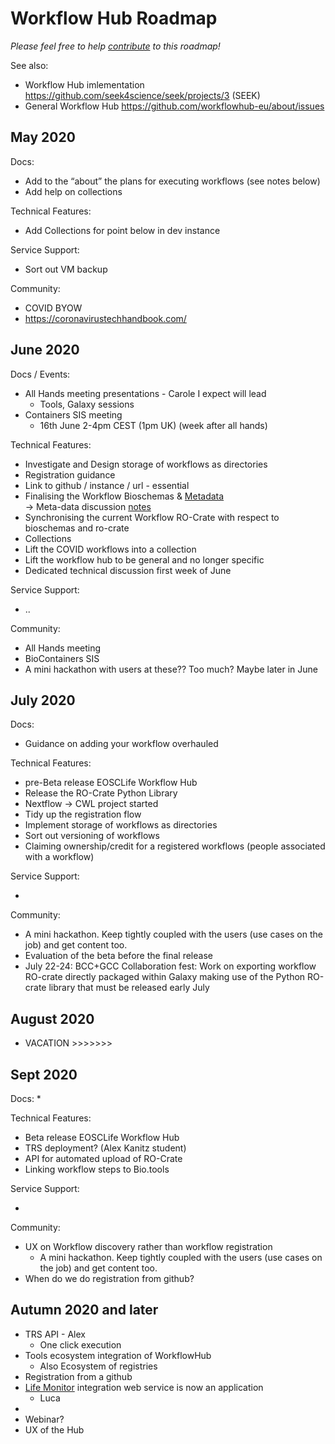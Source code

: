 # Workflow Hub Roadmap

_Please feel free to help [contribute](https://github.com/workflowhub-eu/about/edit/master/roadmap.md) to this roadmap!_

See also:
  * Workflow Hub imlementation <https://github.com/seek4science/seek/projects/3> (SEEK)
  * General Workflow Hub <https://github.com/workflowhub-eu/about/issues>


## May 2020


Docs:

*   Add to the “about” the plans for executing workflows (see notes below)
*   Add help on collections

Technical Features:

*   Add Collections for point below in dev instance

Service Support:

*   Sort out VM backup

Community:

*   COVID BYOW
*   <https://coronavirustechhandbook.com/>

## June 2020


Docs / Events:

*   All Hands meeting presentations - Carole I expect will lead
    *   Tools, Galaxy sessions
*   Containers SIS meeting 
    *    16th June 2-4pm CEST (1pm UK) (week after all hands)

Technical Features:

*   Investigate and Design storage of workflows as directories
*   Registration guidance
*   Link to github / instance / url - essential
*   Finalising the Workflow Bioschemas & [Metadata](https://docs.google.com/spreadsheets/d/1ah4GQFlXuZiL6UeWAbHXt1iAlxEIidkC8g8lsSfNfRQ/edit#gid=0) \
-> Meta-data discussion [notes](https://docs.google.com/document/d/14b7PnZ01PimuZyfE4OZPH_atB_k4qH_xk5gKFzScB2o/edit)
*   Synchronising the current Workflow RO-Crate with respect to bioschemas and ro-crate
*   Collections
*   Lift the COVID workflows into a collection
*   Lift the workflow hub to be general and no longer specific
*   Dedicated technical discussion first week of June

Service Support:

* ..  

Community:

*   All Hands meeting
*   BioContainers SIS 
*   A mini hackathon with users at these?? Too much? Maybe later in June


## July 2020

Docs:

*   Guidance on adding your workflow overhauled

Technical Features:

*   pre-Beta release EOSCLife Workflow Hub
*   Release the RO-Crate Python Library
*   Nextflow -> CWL project started
*   Tidy up the registration flow
*   Implement storage of workflows as directories
*   Sort out versioning of workflows
*   Claiming ownership/credit for a registered workflows (people associated with a workflow)

Service Support:

*   

Community:

*   A mini hackathon. Keep tightly coupled with the users (use cases on the job) and get content too.
*   Evaluation of the beta before the final release
*   July 22-24: BCC+GCC Collaboration fest: Work on exporting workflow RO-crate directly packaged within Galaxy making use of the Python RO-crate library that must be released early July

## August 2020

*   VACATION >>>>>>>

## Sept 2020


Docs:
* 

Technical Features:

*   Beta release EOSCLife Workflow Hub
*   TRS deployment? (Alex Kanitz student)
*   API for automated upload of RO-Crate
*   Linking workflow steps to Bio.tools

Service Support:

*   

Community:

*   UX on Workflow discovery rather than workflow registration
    *   A mini hackathon. Keep tightly coupled with the users (use cases on the job) and get content too.
*   When do we do registration from github?



## Autumn 2020 and later

*   TRS API - Alex 
    *   One click execution 
*   Tools ecosystem integration of WorkflowHub
    *   Also Ecosystem of registries
*   Registration from a github
*   [Life Monitor](https://github.com/crs4/life_monitor) integration web service is now an application
    *   Luca
*   
*   Webinar?
*   UX of the Hub


